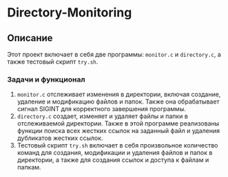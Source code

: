 # Directory-Monitoring
## Описание

Этот проект включает в себя две программы: `monitor.c` и `directory.c`, а также тестовый скрипт `try.sh`. 
### Задачи и функционал

1. `monitor.c` отслеживает изменения в директории, включая создание, удаление и модификацию файлов и папок. Также она обрабатывает сигнал SIGINT для корректного завершения программы.
2. `directory.c` создает, изменяет и удаляет файлы и папки в отслеживаемой директории. Также в этой программе реализованы функции поиска всех жестких ссылок на заданный файл и удаления дубликатов жестких ссылок.
3. Тестовый скрипт `try.sh` включает в себя произвольное количество команд для создания, модификации и удаления файлов и папок в директории, а также для создания ссылок и доступа к файлам и папкам.

